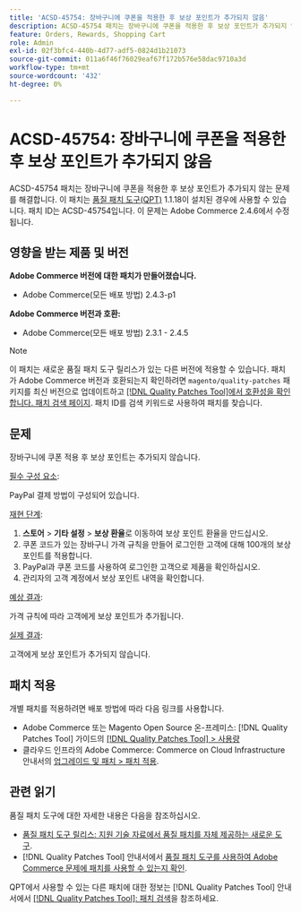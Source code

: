 ```yaml
---
title: 'ACSD-45754: 장바구니에 쿠폰을 적용한 후 보상 포인트가 추가되지 않음'
description: ACSD-45754 패치는 장바구니에 쿠폰을 적용한 후 보상 포인트가 추가되지 않는 문제를 해결합니다. 이 패치는 [Quality Patches Tool (QPT)](https://experienceleague.adobe.com/en/docs/commerce-operations/tools/quality-patches-tool/quality-patches-tool-to-self-serve-quality-patches) 1.1.18이 설치된 경우 사용할 수 있습니다. 패치 ID는 ACSD-45754입니다. 이 문제는 Adobe Commerce 2.4.6에서 수정됩니다.
feature: Orders, Rewards, Shopping Cart
role: Admin
exl-id: 02f3bfc4-440b-4d77-adf5-0824d1b21073
source-git-commit: 011a6f46f76029eaf67f172b576e58dac9710a3d
workflow-type: tm+mt
source-wordcount: '432'
ht-degree: 0%

---
```


# ACSD-45754: 장바구니에 쿠폰을 적용한 후 보상 포인트가 추가되지 않음

ACSD-45754 패치는 장바구니에 쿠폰을 적용한 후 보상 포인트가 추가되지 않는 문제를 해결합니다. 이 패치는 [품질 패치 도구(QPT)](https://experienceleague.adobe.com/en/docs/commerce-operations/tools/quality-patches-tool/quality-patches-tool-to-self-serve-quality-patches) 1.1.18이 설치된 경우에 사용할 수 있습니다. 패치 ID는 ACSD-45754입니다. 이 문제는 Adobe Commerce 2.4.6에서 수정됩니다.

## 영향을 받는 제품 및 버전

**Adobe Commerce 버전에 대한 패치가 만들어졌습니다.**

* Adobe Commerce(모든 배포 방법) 2.4.3-p1

**Adobe Commerce 버전과 호환:**

* Adobe Commerce(모든 배포 방법) 2.3.1 - 2.4.5

>[!NOTE]
>
>이 패치는 새로운 품질 패치 도구 릴리스가 있는 다른 버전에 적용할 수 있습니다. 패치가 Adobe Commerce 버전과 호환되는지 확인하려면 `magento/quality-patches` 패키지를 최신 버전으로 업데이트하고 [[!DNL Quality Patches Tool]에서 호환성을 확인합니다. 패치 검색 페이지](https://experienceleague.adobe.com/en/docs/commerce-operations/tools/quality-patches-tool/quality-patches-tool-to-self-serve-quality-patches). 패치 ID를 검색 키워드로 사용하여 패치를 찾습니다.

## 문제

장바구니에 쿠폰 적용 후 보상 포인트는 추가되지 않습니다.

<u>필수 구성 요소</u>:

PayPal 결제 방법이 구성되어 있습니다.

<u>재현 단계</u>:

1. **스토어** > **기타 설정** > **보상 환율**&#x200B;로 이동하여 보상 포인트 환율을 만드십시오.
1. 쿠폰 코드가 있는 장바구니 가격 규칙을 만들어 로그인한 고객에 대해 100개의 보상 포인트를 적용합니다.
1. PayPal과 쿠폰 코드를 사용하여 로그인한 고객으로 제품을 확인하십시오.
1. 관리자의 고객 계정에서 보상 포인트 내역을 확인합니다.

<u>예상 결과</u>:

가격 규칙에 따라 고객에게 보상 포인트가 추가됩니다.

<u>실제 결과</u>:

고객에게 보상 포인트가 추가되지 않습니다.

## 패치 적용

개별 패치를 적용하려면 배포 방법에 따라 다음 링크를 사용합니다.

* Adobe Commerce 또는 Magento Open Source 온-프레미스: [!DNL Quality Patches Tool] 가이드의 [[!DNL Quality Patches Tool] > 사용량](/help/tools/quality-patches-tool/usage.md)
* 클라우드 인프라의 Adobe Commerce: Commerce on Cloud Infrastructure 안내서의 [업그레이드 및 패치 > 패치 적용](https://experienceleague.adobe.com/docs/commerce-cloud-service/user-guide/develop/upgrade/apply-patches.html).

## 관련 읽기

품질 패치 도구에 대한 자세한 내용은 다음을 참조하십시오.

* [품질 패치 도구 릴리스: 지원 기술 자료에서 품질 패치를 자체 제공하는 새로운 도구](https://experienceleague.adobe.com/en/docs/commerce-operations/tools/quality-patches-tool/quality-patches-tool-to-self-serve-quality-patches).
* [!DNL Quality Patches Tool] 안내서에서 [품질 패치 도구를 사용하여 Adobe Commerce 문제에 패치를 사용할 수 있는지 확인](/help/tools/quality-patches-tool/patches-available-in-qpt/check-patch-for-magento-issue-with-magento-quality-patches.md).

QPT에서 사용할 수 있는 다른 패치에 대한 정보는 [!DNL Quality Patches Tool] 안내서에서 [[!DNL Quality Patches Tool]: 패치 검색](https://experienceleague.adobe.com/tools/commerce-quality-patches/index.html)을 참조하세요.
